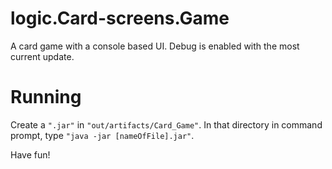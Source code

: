 # logic.Card-screens.Game

A card game with a console based UI. Debug is enabled with the most current update.

# Running

Create a `".jar"` in `"out/artifacts/Card_Game"`. In that directory in command prompt, type `"java -jar [nameOfFile].jar"`.

Have fun!
